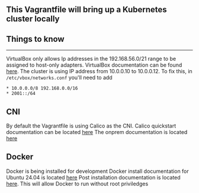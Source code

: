 ## This Vagrantfile will bring up a Kubernetes cluster locally

## Things to know
---
VirtualBox only allows Ip addresses in the 192.168.56.0/21 range to be assigned to host-only adapters. VirtualBox documentation can be found [here](https://www.virtualbox.org/manual/ch06.html#network_hostonly). The cluster is using IP address from 10.0.0.10 to 10.0.0.12. To fix this, in `/etc/vbox/networks.conf` you'll need to add
```
* 10.0.0.0/8 192.168.0.0/16
* 2001::/64
```

## CNI
By default the Vagrantfile is using Calico as the CNI. 
Calico quickstart documentation can be located [here](https://docs.tigera.io/calico/latest/getting-started/kubernetes/quickstart)
The onprem documentation is located [here](https://docs.tigera.io/calico/latest/getting-started/kubernetes/self-managed-onprem/onpremises)

## Docker
Docker is being installed for development
Docker install documentation for Ubuntu 24.04 is located [here](https://docs.docker.com/engine/install/ubuntu/)
Post installation documentation is located [here](https://docs.docker.com/engine/install/linux-postinstall/). This will allow Docker to run without root priviledges
